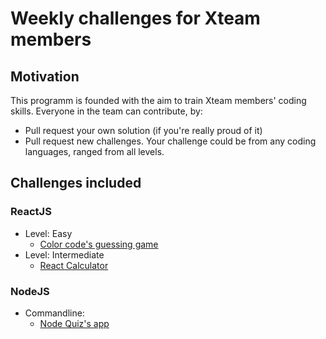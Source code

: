 # Weekly challenges for Xteam members
## Motivation
This programm is founded with the aim to train Xteam members' coding skills. Everyone in the team can contribute, by:
- Pull request your own solution (if you're really proud of it)
- Pull request new challenges. Your challenge could be from any coding languages, ranged from all levels.
## Challenges included
### ReactJS
- Level: Easy
    - [Color code's guessing game](/react-guessColorCode)
- Level: Intermediate
    - [React Calculator](/react-calculator)

### NodeJS
- Commandline:
    - [Node Quiz's app](/node-quizApp)
